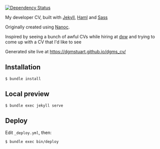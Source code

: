 [![Dependency Status](https://gemnasium.com/dgmstuart/dgms_cv.png)](https://gemnasium.com/dgmstuart/dgms_cv)

My developer CV, built with
[Jekyll](https://jekyllrb.com/),
[Haml](http://haml.info/)
and [Sass](http://sass-lang.com/)

Originally created using [Nanoc](http://nanoc.ws/).

Inspired by seeing a bunch of awful CVs while hiring at
[dxw](https://www.dxw.com/) and trying to come up with a CV that I'd like to
see

Generated site live at <https://dgmstuart.github.io/dgms_cv/>

## Installation

    $ bundle install

## Local preview

    $ bundle exec jekyll serve

## Deploy

Edit `_deploy.yml`, then:

    $ bundle exec bin/deploy




